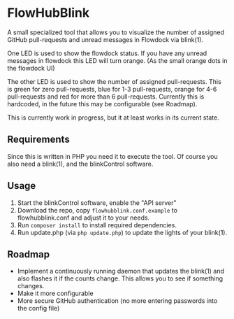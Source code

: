 FlowHubBlink
============

A small specialized tool that allows you to visualize the number of assigned GitHub pull-requests and unread messages in Flowdock via blink(1).

One LED is used to show the flowdock status. If you have any unread messages in flowdock this LED will turn orange. (As the small orange dots in the flowdock UI)

The other LED is used to show the number of assigned pull-requests. This is green for zero pull-requests, blue for 1-3 pull-requests, orange for 4-6 pull-requests and red for more than 6 pull-requests.
Currently this is hardcoded, in the future this may be configurable (see Roadmap).

This is currently work in progress, but it at least works in its current state.

Requirements
------------
Since this is written in PHP you need it to execute the tool.
Of course you also need a blink(1), and the blinkControl software.


Usage
-----
1. Start the blinkControl software, enable the "API server"
2. Download the repo, copy `flowhubblink.conf.example` to flowhubblink.conf and adjust it to your needs.
3. Run `composer install` to install required dependencies.
4. Run update.php (via `php update.php`) to update the lights of your blink(1).



Roadmap
-------
- Implement a continuously running daemon that updates the blink(1) and also flashes it if the counts change. This allows you
to see if something changes.
- Make it more configurable
- More secure GitHub authentication (no more entering passwords into the config file)